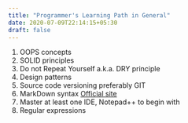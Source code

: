 ```yaml
---
title: "Programmer's Learning Path in General"
date: 2020-07-09T22:14:15+05:30
draft: false
---
```


1. OOPS concepts
2. SOLID principles
3. Do not Repeat Yourself a.k.a. DRY principle
4. Design patterns
5. Source code versioning preferably GIT
6. MarkDown syntax [Official site](https://daringfireball.net/) []()
7. Master at least one IDE, Notepad++ to begin with
8. Regular expressions
